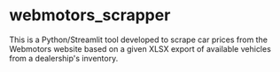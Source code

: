 # webmotors_scrapper
This is a Python/Streamlit tool developed to scrape car prices from the Webmotors website based on a given XLSX export of available vehicles from a dealership's inventory.
